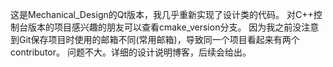 这是Mechanical_Design的Qt版本，我几乎重新实现了设计类的代码。
对C++控制台版本的项目感兴趣的朋友可以查看cmake_version分支。
因为我之前没注意到Git保存项目时使用的邮箱不同(常用邮箱)，导致同一个项目看起来有两个contributor。
问题不大。详细的设计说明博客，后续会给出。
